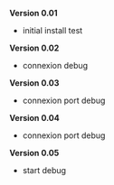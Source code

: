 **Version 0.01**
- initial install test

**Version 0.02**
- connexion debug

**Version 0.03**
- connexion port debug

**Version 0.04**
- connexion port debug

**Version 0.05**
- start debug